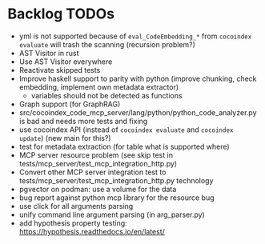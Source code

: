 # Backlog TODOs

* yml is not supported because of `eval_CodeEmbedding_*`
  from `cocoindex evaluate` will trash the scanning (recursion problem?)
* AST Visitor in rust
* Use AST Visitor everywhere
* Reactivate skipped tests
* Improve haskell support to parity with python
  (improve chunking, check embedding, implement own metadata extractor)
  + variables should not be detected as functions
* Graph support (for GraphRAG)
* src/cocoindex_code_mcp_server/lang/python/python_code_analyzer.py is bad
  and needs more tests and fixing
* use cocoindex API (instead of `cocoindex evaluate` and `cocoindex update`)
  (new main for this?)
* test for metadata extraction (for table what is supported where)
* MCP server resource problem (see skip test in tests/mcp_server/test_mcp_integration_http.py)
* Convert other MCP server integration test to tests/mcp_server/test_mcp_integration_http.py technology
* pgvector on podman: use a volume for the data
* bug report against python mcp library for the resource bug
* use click for all arguments parsing
* unify command line argument parsing (in arg_parser.py)
* add hypothesis property testing: https://hypothesis.readthedocs.io/en/latest/

